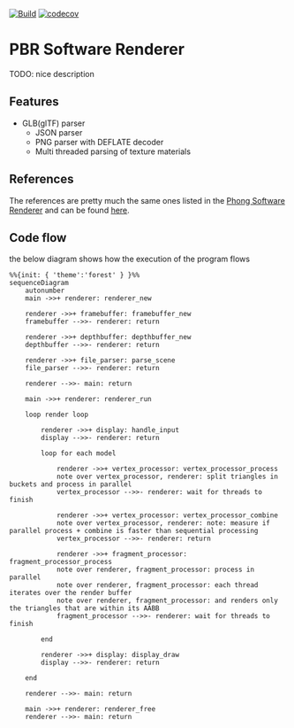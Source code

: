 [![Build](https://github.com/marsp0/pbr-software-renderer/actions/workflows/pipeline.yml/badge.svg)](https://github.com/marsp0/pbr-software-renderer/actions/workflows/pipeline.yml) [![codecov](https://codecov.io/github/marsp0/pbr-software-renderer/branch/master/graph/badge.svg?token=7GF3KIIJDR)](https://app.codecov.io/github/marsp0/pbr-software-renderer)

# PBR Software Renderer

TODO: nice description

## Features

- GLB(glTF) parser
    - JSON parser
    - PNG parser with DEFLATE decoder
    - Multi threaded parsing of texture materials

## References

The references are pretty much the same ones listed in the [Phong Software Renderer](https://github.com/marsp0/phong-software-renderer) and can be found [here](https://github.com/marsp0/software-renderer/wiki/References).

## Code flow

the below diagram shows how the execution of the program flows

``` mermaid
%%{init: { 'theme':'forest' } }%%
sequenceDiagram
    autonumber
    main ->>+ renderer: renderer_new
    
    renderer ->>+ framebuffer: framebuffer_new
    framebuffer -->>- renderer: return

    renderer ->>+ depthbuffer: depthbuffer_new
    depthbuffer -->>- renderer: return

    renderer ->>+ file_parser: parse_scene 
    file_parser -->>- renderer: return

    renderer -->>- main: return

    main ->>+ renderer: renderer_run

    loop render loop

        renderer ->>+ display: handle_input
        display -->>- renderer: return

        loop for each model

            renderer ->>+ vertex_processor: vertex_processor_process
            note over vertex_processor, renderer: split triangles in buckets and process in parallel
            vertex_processor -->>- renderer: wait for threads to finish

            renderer ->>+ vertex_processor: vertex_processor_combine
            note over vertex_processor, renderer: note: measure if parallel process + combine is faster than sequential processing
            vertex_processor -->>- renderer: return

            renderer ->>+ fragment_processor: fragment_processor_process
            note over renderer, fragment_processor: process in parallel
            note over renderer, fragment_processor: each thread iterates over the render buffer
            note over renderer, fragment_processor: and renders only the triangles that are within its AABB
            fragment_processor -->>- renderer: wait for threads to finish

        end

        renderer ->>+ display: display_draw
        display -->>- renderer: return

    end

    renderer -->>- main: return

    main ->>+ renderer: renderer_free
    renderer -->>- main: return

```
